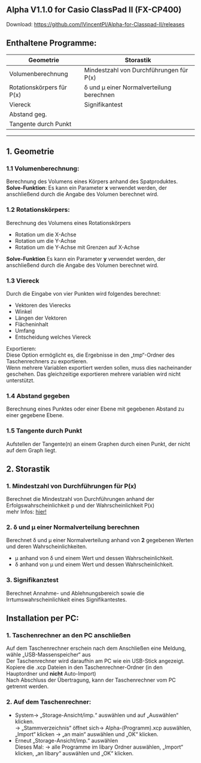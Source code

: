 ## Alpha V1.1.0 for Casio ClassPad II (FX-CP400)

Download: https://github.com/lVincentPl/Alpha-for-Classpad-II/releases

## Enthaltene Programme:

| Geometrie                 | Storastik                                |
| ------------------------- | ---------------------------------------- |
| Volumenberechnung         | Mindestzahl von Durchführungen für P(x)  |
| Rotationskörpers für P(x) | δ und μ einer Normalverteilung berechnen |
| Viereck                   | Signifikantest                           |
| Abstand geg.              |
| Tangente durch Punkt      |

---

## 1. Geometrie

### 1.1 Volumenberechnung:

Berechnung des Volumens eines Körpers anhand des Spatproduktes.<br>
**Solve-Funktion**: Es kann ein Parameter **x** verwendet werden, der anschließend durch die Angabe des Volumen berechnet wird.

### 1.2 Rotationskörpers:

Berechnung des Volumens eines Rotationskörpers

- Rotation um die X-Achse
- Rotation um die Y-Achse
- Rotation um die Y-Achse mit Grenzen auf X-Achse

**Solve-Funktion** Es kann ein Parameter **y** verwendet werden, der anschließend durch die Angabe des Volumen berechnet wird.

### 1.3 Viereck

Durch die Eingabe von vier Punkten wird folgendes berechnet:<br>

- Vektoren des Vierecks
- Winkel
- Längen der Vektoren
- Flächeninhalt
- Umfang
- Entscheidung welches Viereck

Exportieren:<br>
Diese Option ermöglicht es, die Ergebnisse in den „tmp“-Ordner des Taschenrechners zu exportieren.<br />
Wenn mehrere Variablen exportiert werden sollen, muss dies nacheinander geschehen.
Das gleichzeitige exportieren mehrere variablen wird nicht unterstützt.

### 1.4 Abstand gegeben

Berechnung eines Punktes oder einer Ebene mit gegebenen Abstand zu einer gegebene Ebene.

### 1.5 Tangente durch Punkt

Aufstellen der Tangente(n) an einem Graphen durch einen Punkt, der nicht auf dem Graph liegt.

## 2. Storastik

### 1. Mindestzahl von Durchführungen für P(x)

Berechnet die Mindestzahl von Durchführungen anhand der Erfolgswahrscheinlichkeit p und der Wahrscheinlichkeit P(x)<br>
mehr Infos: [hier!](https://matheguru.com/stochastik/mindestwahrscheinlichkeit.html#Mindestzahl_von_Durchfuehrungen-4)

### 2. δ und μ einer Normalverteilung berechnen

Berechnet δ und μ einer Normalverteilung anhand von **2** gegebenen Werten und deren Wahrscheinlichkeiten.<br>

- μ anhand von δ und einem Wert und dessen Wahrscheinlichkeit.
- δ anhand von μ und einem Wert und dessen Wahrscheinlichkeit.

### 3. Signifikanztest

Berechnet Annahme- und Ablehnungsbereich sowie die Irrtumswahrscheinlichkeit eines Signifikantestes.

## Installation per PC:

### 1. Taschenrechner an den PC anschließen

Auf dem Taschenrechner erschein nach dem Anschließen eine Meldung, wähle „USB-Massenspeicher“ aus<br>
Der Taschenrechner wird daraufhin am PC wie ein USB-Stick angezeigt.<br>
Kopiere die .xcp Dateien in den Taschenrechner-Ordner (in den Hauptordner und **nicht** Auto-Import)<br>
Nach Abschluss der Übertragung, kann der Taschenrechner vom PC getrennt werden.

### 2. Auf dem Taschenrechner:<br>

- System→ „Storage-Ansicht/imp.“ auswählen und auf „Auswählen“ klicken.<br>
  → „Stammverzeichnis“ öffnet sich→ Alpha-(Programm).xcp auswählen, „Import“ klicken → „an main“ auswählen und „OK“ klicken.
- Erneut „Storage-Ansicht/imp.“ auswählen<br>
Dieses Mal: → alle Programme im libary Ordner auswählen, „Import“ klicken, „an libary“ auswählen und „OK“ klicken.